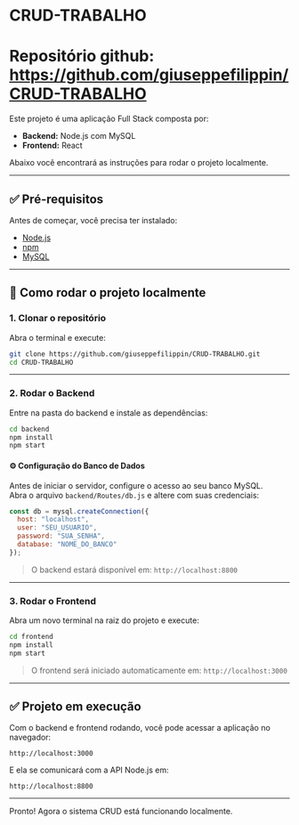# CRUD-TRABALHO
# Repositório github: https://github.com/giuseppefilippin/CRUD-TRABALHO
Este projeto é uma aplicação Full Stack composta por:

- **Backend:** Node.js com MySQL
- **Frontend:** React

Abaixo você encontrará as instruções para rodar o projeto localmente.

---

## ✅ Pré-requisitos

Antes de começar, você precisa ter instalado:

- [Node.js](https://nodejs.org)
- [npm](https://www.npmjs.com/)
- [MySQL](https://www.mysql.com/)

---

## 🔧 Como rodar o projeto localmente

### 1. Clonar o repositório

Abra o terminal e execute:

```bash
git clone https://github.com/giuseppefilippin/CRUD-TRABALHO.git
cd CRUD-TRABALHO
```

---

### 2. Rodar o Backend

Entre na pasta do backend e instale as dependências:

```bash
cd backend
npm install
npm start
```

#### ⚙️ Configuração do Banco de Dados

Antes de iniciar o servidor, configure o acesso ao seu banco MySQL.  
Abra o arquivo `backend/Routes/db.js` e altere com suas credenciais:

```js
const db = mysql.createConnection({
  host: "localhost",
  user: "SEU_USUARIO",
  password: "SUA_SENHA",
  database: "NOME_DO_BANCO"
});
```

> O backend estará disponível em: `http://localhost:8800`

---

### 3. Rodar o Frontend

Abra um novo terminal na raiz do projeto e execute:

```bash
cd frontend
npm install
npm start
```

> O frontend será iniciado automaticamente em: `http://localhost:3000`

---

## ✅ Projeto em execução

Com o backend e frontend rodando, você pode acessar a aplicação no navegador:

```
http://localhost:3000
```

E ela se comunicará com a API Node.js em:

```
http://localhost:8800
```

---

Pronto! Agora o sistema CRUD está funcionando localmente.